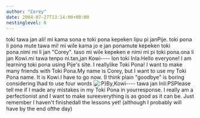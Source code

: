 ```yaml
---
author: "Corey"
date: 2004-07-27T13:14:00+00:00
nestinglevel: 0
---
```

toki tawa jan ali! mi kama sona e toki pona kepeken lipu pi janPije. toki pona li pona mute tawa mi! mi wile kama jo e jan ponamute kepeken toki pona.nimi mi li jan "Corey". taso mi wile kepeken e nimi mi pi toki pona.ona li jan Kowi.mi tawa tenpo ni.tan,jan Kowi----
lon toki Inla:Hello everyone! I am learning toki pona using Pije's site. I reallylike Toki Pona! I want to make many friends with Toki Pona.My name is Corey, but I want to use my Toki Pona name. It is Kowi.I have to go now. (I think plain "goodbye" is boring considering Ihad to use four words ![:P](images/smilies/icon_razz.gif "Razz"))By,Kowi----
tawa jan Inli:PSPlease tell me if I made any mistakes in my Toki Pona in yourresponse. I really am a perfectionist and I want to make sureeverything is as good as it can be. Just remember I haven't finishedall the lessons yet! (although I probably will have by the end ofthe day)